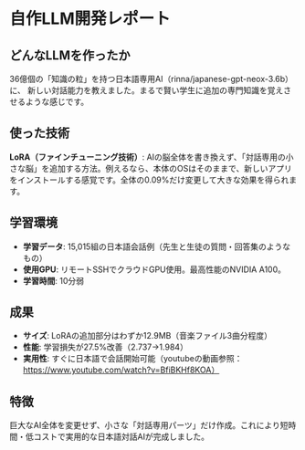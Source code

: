 # 自作LLM開発レポート

## どんなLLMを作ったか
36億個の「知識の粒」を持つ日本語専用AI（rinna/japanese-gpt-neox-3.6b）に、
新しい対話能力を教えました。まるで賢い学生に追加の専門知識を覚えさせるような感じです。

## 使った技術
**LoRA（ファインチューニング技術）**: AIの脳全体を書き換えず、「対話専用の小さな脳」を追加する方法。例えるなら、本体のOSはそのままで、新しいアプリをインストールする感覚です。全体の0.09%だけ変更して大きな効果を得られます。

## 学習環境
- **学習データ**: 15,015組の日本語会話例（先生と生徒の質問・回答集のようなもの）
- **使用GPU**: リモートSSHでクラウドGPU使用。最高性能のNVIDIA A100。
- **学習時間**: 10分弱

## 成果
- **サイズ**: LoRAの追加部分はわずか12.9MB（音楽ファイル3曲分程度）
- **性能**: 学習損失が27.5%改善（2.737→1.984）
- **実用性**: すぐに日本語で会話開始可能（youtubeの動画参照：https://www.youtube.com/watch?v=BfiBKHf8KOA）

## 特徴
巨大なAI全体を変更せず、小さな「対話専用パーツ」だけ作成。これにより短時間・低コストで実用的な日本語対話AIが完成しました。
